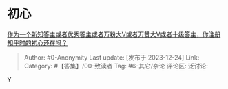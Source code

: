 # 初心
[作为一个新知答主或者优秀答主或者万粉大V或者万赞大V或者十级答主，你注册知乎时的初心还在吗？](https://www.zhihu.com/question/634874670/answer/3336821431)

> Author: #0-Anonymity
> Last update: [发布于 2023-12-24]
> Link:
> Category: #【答集】/00-致读者 
> Tag: #6-其它/杂论 
> 评论区:
> 泛讨论:

Y

